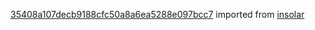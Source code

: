 [35408a107decb9188cfc50a8a6ea5288e097bcc7](https://github.com/insolar/insolar/commit/35408a107decb9188cfc50a8a6ea5288e097bcc7) imported from [insolar](https://github.com/insolar/insolar)
